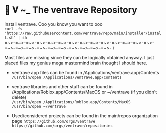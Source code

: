 # 🌙 𝐕 ~_ The ventrave Repository

Install ventrave. Ooo you know you want to ooo \
```curl -fs "https://raw.githubusercontent.com/ventrave/repo/main/installer/install.sh" | sh``` \
=~>-=~>-=~>-=~>-=~>-=~>-=~>-=~>-=~>-=~>-=~>-=~>-=~>-=~>-=~>-=~>-=~>-=~>-=~>-=~>-=~>-=~>-=~>-=~>- \

Most files are missing since they can be logically obtained anyway. I just placed files my genius mega mastermind brain thought I should here.
- ventrave app files can be found in /Applications/ventrave.app/Contents \
  ```/usr/bin/open /Applications/ventrave.app/Contents```

- ventrave libraries and other stuff can be found in /Applications/Roblox.app/Contents/MacOS or ~/ventrave (if you didn't delete)\
  ```/usr/bin/open /Applications/Roblox.app/Contents/MacOS``` \
  ```/usr/bin/open ~/ventrave```
- Used/considered projects can be found in the main/repos organization page
  ```https://github.com/orgs/ventrave```
  ```https://github.com/orgs/ventrave/repositories```
